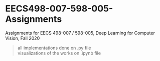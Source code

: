# EECS498-007-598-005-Assignments
Assignments for EECS 498-007 / 598-005, Deep Learning for Computer Vision, Fall 2020
>all implementations done on .py file  
>visualizations of the works on .ipynb file
